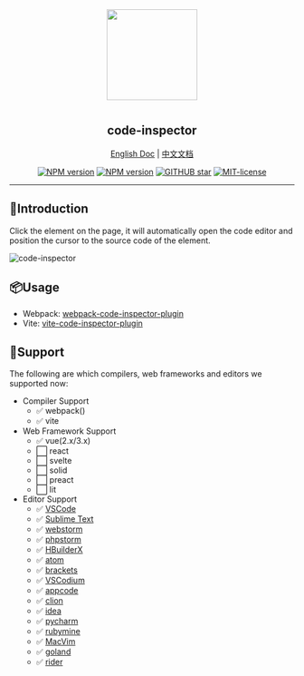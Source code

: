 <div align="center">
<img src="https://t4.wodetu.cn/2023/03/19/cbea9d31e70a335d4494cf9699c0ab97.png" width=160px" style="margin-bottom: 12px;" />

<p align="center">
  <h2>code-inspector</h2>
  <a href="https://github.com/zh-lx/code-inspector/blob/main/README.md">English Doc</a>
  |
  <a href="https://github.com/zh-lx/code-inspector/blob/main/docs/README-ZH.md">中文文档</a>
</p>

[![NPM version](https://img.shields.io/npm/v/webpack-code-inspector-plugin/latest?label=webpack-code-inspector-plugin&style=plastic)](https://www.npmjs.com/package/webpack-code-inspector-plugin)
[![NPM version](https://img.shields.io/npm/v/vite-code-inspector-plugin/latest?label=vite-code-inspector-plugin&style=plastic)](https://www.npmjs.com/package/vite-code-inspector-plugin)
[![GITHUB star](https://img.shields.io/github/stars/zh-lx/code-inspector.svg)](https://github.com/zh-lx/code-inspector)
[![MIT-license](https://img.shields.io/npm/l/code-inspector.svg)](https://opensource.org/licenses/MIT)

</div>

<hr />

## 📜Introduction

Click the element on the page, it will automatically open the code editor and position the cursor to the source code of the element.

![code-inspector](https://user-images.githubusercontent.com/73059627/227070438-6e40e112-6f1d-4f67-9f26-53986bff77c3.gif)

## 📦Usage

- Webpack: [webpack-code-inspector-plugin](https://github.com/zh-lx/code-inspector/blob/main/packages/webpack-plugin/README.md)
- Vite: [vite-code-inspector-plugin](https://github.com/zh-lx/code-inspector/blob/main/packages/vite-plugin/README.md)

## 🎨Support

The following are which compilers, web frameworks and editors we supported now:

- Compiler Support
  - ✅ webpack()
  - ✅ vite
- Web Framework Support
  - ✅ vue(2.x/3.x)
  - ⬜ react
  - ⬜ svelte
  - ⬜ solid
  - ⬜ preact
  - ⬜ lit
- Editor Support
  - ✅ [VSCode](https://code.visualstudio.com/)
  - ✅ [Sublime Text](https://www.sublimetext.com/)
  - ✅ [webstorm](https://www.jetbrains.com/webstorm/)
  - ✅ [phpstorm](https://www.jetbrains.com/phpstorm/)
  - ✅ [HBuilderX](https://www.dcloud.io/hbuilderx.html)
  - ✅ [atom](https://atom.io/)
  - ✅ [brackets](https://brackets.io/)
  - ✅ [VSCodium](https://vscodium.com/)
  - ✅ [appcode](https://www.jetbrains.com/objc/)
  - ✅ [clion](https://www.jetbrains.com/clion/)
  - ✅ [idea](https://www.jetbrains.com/idea/)
  - ✅ [pycharm](https://www.jetbrains.com/pycharm/)
  - ✅ [rubymine](https://www.jetbrains.com/ruby/)
  - ✅ [MacVim](https://macvim-dev.github.io/macvim/)
  - ✅ [goland](https://www.jetbrains.com/go/)
  - ✅ [rider](https://www.jetbrains.com/rider/)
